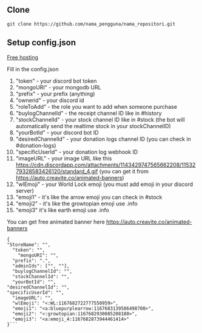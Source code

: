 ## Clone
```git clone https://github.com/nama_pengguna/nama_repositori.git```

## Setup config.json
[Free hosting](https://bot-hosting.net/?aff=1151414848782078053)

Fill in the config.json
1. "token" - your discord bot token
2. "mongoURI" - your mongodb URL
3. "prefix" - your prefix (anything)
4. "ownerid" - your discord id
5. "roleToAdd" - the role you want to add when someone purchase
6. "buylogChannelId" - the receipt channel ID like in #history
7. "stockChannelId" - your stock channel ID like in #stock (the bot will automatically send the realtime stock in your stockChannelID)
8. "yourBotId" - your discord bot ID
9. "desiredChannelId" - your donation logs channel ID (you can check in #donation-logs)
10. "specificUserId" - your donation log webhook ID
11. "imageURL" - your image URL like this https://cdn.discordapp.com/attachments/1143429747565662208/1153279328583426120/standard_4.gif (you can get it from https://auto.creavite.co/animated-banners)
12. "wlEmoji" - your World Lock emoji (you must add emoji in your discord server)
13. "emoji1" - it's like the arrow emoji you can check in #stock
14. "emoji2" - it's like the growtopian emoji use .info
15. "emoji3" it's like earth emoji use .info


You can get free animated banner here https://auto.creavite.co/animated-banners
```
{
"StoreName": "",
  "token": "",
    "mongoURI": "",
  "prefix": ".",
  "adminIds": ["", ""],
  "buylogChannelId": "", 
  "stockChannelId": "",
  "yourBotId": "",
"desiredChannelId": "",
"specificUserId": "",
  "imageURL": "",
  "wlEmoji": "<:WL:1167682722777550959>",
  "emoji1": "<a:bluepurplearrow:1167683139586498700>",
  "emoji2": "<:growtopian:1167682930085208180>",
  "emoji3": "<a:emoji_4:1167682873944461414>"
}```
